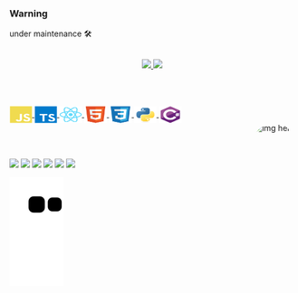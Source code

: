 ### Warning 
under maintenance 🛠️

<!--
**lemds/lemds** is a ✨ _special_ ✨ repository because its `README.md` (this file) appears on your GitHub profile.

Here are some ideas to get you started:

- 🔭 I’m currently working on ...
- 🌱 I’m currently learning ...
- 👯 I’m looking to collaborate on ...
- 🤔 I’m looking for help with ...
- 💬 Ask me about ...
- 📫 How to reach me: ...
- 😄 Pronouns: ...
- ⚡ Fun fact: ...
-->

<div align="center"><br>
  <a href="https://github.com/lemds">
  <img height="180em" src="https://github-readme-stats.vercel.app/api?username=lemds&show_icons=true&theme=dark&include_all_commits=true&count_private=true"/>
  <img height="180em" src="https://github-readme-stats.vercel.app/api/top-langs/?username=lemds&layout=compact&langs_count=7&theme=dark"/>
</div>

##

<div style="display: inline_block"><br>
  <br> <img align="center" alt="Rafa-Js" height="30" width="40" src="https://raw.githubusercontent.com/devicons/devicon/master/icons/javascript/javascript-plain.svg">
  <img align="center" alt="Rafa-Ts" height="30" width="40" src="https://raw.githubusercontent.com/devicons/devicon/master/icons/typescript/typescript-plain.svg">
  <img align="center" alt="Rafa-React" height="30" width="40" src="https://raw.githubusercontent.com/devicons/devicon/master/icons/react/react-original.svg">
  <img align="center" alt="Rafa-HTML" height="30" width="40" src="https://raw.githubusercontent.com/devicons/devicon/master/icons/html5/html5-original.svg">
  <img align="center" alt="Rafa-CSS" height="30" width="40" src="https://raw.githubusercontent.com/devicons/devicon/master/icons/css3/css3-original.svg">
  <img align="center" alt="Rafa-Python" height="30" width="40" src="https://raw.githubusercontent.com/devicons/devicon/master/icons/python/python-original.svg">
  <img align="center" alt="Rafa-Csharp" height="30" width="40" src="https://raw.githubusercontent.com/devicons/devicon/master/icons/csharp/csharp-original.svg">
  <br>
<img align="right" alt="img here" height="150" style="border-radius:50px;" src="https://www.google.com/imgres?imgurl=https%3A%2F%2Fwww.mysafetysign.com%2Fimg%2Flg%2FS%2Fmaintenance-in-progress-caution-sign-s-9310.png&imgrefurl=https%3A%2F%2Fwww.mysafetysign.com%2Fmaintenance-in-progress-osha-caution-sign%2Fsku-s-9310&tbnid=jHBLu6jEd_UZ-M&vet=12ahUKEwic5I7cwan5AhWPpJUCHeoFBZEQMygFegUIARDLAQ..i&docid=84yWSE7gv-2VyM&w=800&h=579&q=waarning%20under%20maintenance&ved=2ahUKEwic5I7cwan5AhWPpJUCHeoFBZEQMygFegUIARDLAQ">
</div>
<br>
 
##
    
<br>
<div> 
  <a href="" target="_blank"><img src="https://img.shields.io/badge/YouTube-FF0000?style=for-the-badge&logo=youtube&logoColor=white" target="_blank"></a>
  <a href="" target="_blank"><img src="https://img.shields.io/badge/-Instagram-%23E4405F?style=for-the-badge&logo=instagram&logoColor=white" target="_blank"></a>
 	<a href="" target="_blank"><img src="https://img.shields.io/badge/Twitch-9146FF?style=for-the-badge&logo=twitch&logoColor=white" target="_blank"></a>
 <a href="" target="_blank"><img src="https://img.shields.io/badge/Discord-7289DA?style=for-the-badge&logo=discord&logoColor=white" target="_blank"></a> 
  <a href = ""><img src="https://img.shields.io/badge/-Gmail-%23333?style=for-the-badge&logo=gmail&logoColor=white" target="_blank"></a>
  <a href="" target="_blank"><img src="https://img.shields.io/badge/-LinkedIn-%230077B5?style=for-the-badge&logo=linkedin&logoColor=white" target="_blank"></a> 
 
  ![Snake animation](https://github.com/rafaballerini/rafaballerini/blob/output/github-contribution-grid-snake.svg)
 
</div>
